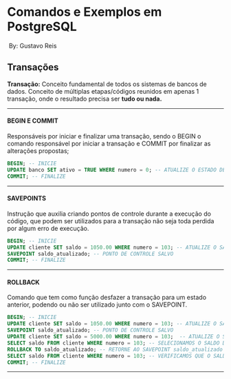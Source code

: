 # Comandos e Exemplos em PostgreSQL

​																																		By: Gustavo Reis

## Transações

**Transação:** Conceito fundamental de todos os sistemas de bancos de dados.
Conceito de múltiplas etapas/códigos reunidos em apenas 1 transação, onde o resultado precisa ser **tudo ou nada.**

---

#### BEGIN E COMMIT

Responsáveis por iniciar e finalizar uma transação, sendo o BEGIN o comando responsável por iniciar a transação e COMMIT por finalizar as alterações propostas;

```sql
BEGIN; -- INICIE
UPDATE banco SET ativo = TRUE WHERE numero = 0; -- ATUALIZE O ESTADO DE ATIVO DO BANCO DE NÚMERO 0 PARA TRUE
COMMIT; -- FINALIZE
```



---

#### SAVEPOINTS

Instrução que auxilia criando pontos de controle durante a execução do código, que podem ser utilizados para a transação não seja toda perdida por algum erro de execução.

```sql
BEGIN; -- INICIE
UPDATE cliente SET saldo = 1050.00 WHERE numero = 103; -- ATUALIZE O SALDO DO CLIENTE DE NUMERO 103 PARA 1050.00
SAVEPOINT saldo_atualizado; -- PONTO DE CONTROLE SALVO
COMMIT; -- FINALIZE
```



---

#### ROLLBACK

Comando que tem como função desfazer a transação para um estado anterior, podendo ou não ser utilizado junto com o SAVEPOINT.

```sql
BEGIN; -- INICIE
UPDATE cliente SET saldo = 1050.00 WHERE numero = 103; -- ATUALIZE O SALDO DO CLIENTE DE NUMERO 103 PARA 1050.00
SAVEPOINT saldo_atualizado; -- PONTO DE CONTROLE SALVO
UPDATE cliente SET saldo = 5000.00 WHERE numero = 103;  -- ATUALIZE O SALDO DO CLIENTE DE NUMERO 103 PARA 5000.00
SELECT saldo FROM cliente WHERE numero = 103; -- SELECIONAMOS O SALDO DO CLIENTE 103 E PERCEBEMOS QUE O SALDO ESTÁ INCORRETO
ROLLBACK TO saldo_atualizado; -- RETORNE AO SAVEPOINT saldo_atualizado
SELECT saldo FROM cliente WHERE numero = 103; -- VERIFICAMOS QUE O SALDO FOI RETORNADO AO PONTO ANTERIOR
COMMIT; -- FINALIZE	
```

---
